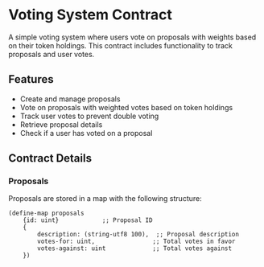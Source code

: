 # Voting System Contract

A simple voting system where users vote on proposals with weights based on their token holdings. This contract includes functionality to track proposals and user votes.

## Features

- Create and manage proposals
- Vote on proposals with weighted votes based on token holdings
- Track user votes to prevent double voting
- Retrieve proposal details
- Check if a user has voted on a proposal

## Contract Details

### Proposals

Proposals are stored in a map with the following structure:

```clarity
(define-map proposals
    {id: uint}            ;; Proposal ID
    { 
        description: (string-utf8 100),  ;; Proposal description
        votes-for: uint,                ;; Total votes in favor
        votes-against: uint             ;; Total votes against
    })
